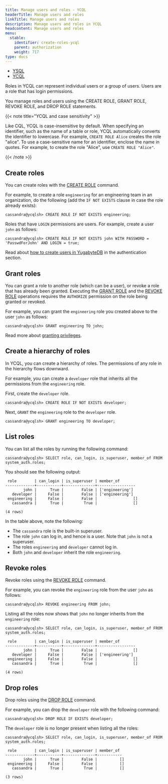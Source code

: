 ```yaml
---
title: Manage users and roles - YCQL
headerTitle: Manage users and roles
linkTitle: Manage users and roles
description: Manage users and roles in YCQL
headcontent: Manage users and roles
menu:
  stable:
    identifier: create-roles-ycql
    parent: authorization
    weight: 717
type: docs
---
```


<ul class="nav nav-tabs-alt nav-tabs-yb">

  <li >
    <a href="../create-roles/" class="nav-link">
      <i class="icon-postgres" aria-hidden="true"></i>
      YSQL
    </a>
  </li>

  <li >
    <a href="../create-roles-ycql/" class="nav-link active">
      <i class="icon-cassandra" aria-hidden="true"></i>
      YCQL
    </a>
  </li>

</ul>

Roles in YCQL can represent individual users or a group of users. Users are a role that has login permissions.

You manage roles and users using the CREATE ROLE, GRANT ROLE, REVOKE ROLE, and DROP ROLE statements.

{{< note title="YCQL and case sensitivity" >}}

Like CQL, YCQL is case-insensitive by default. When specifying an identifier, such as the name of a table or role, YCQL automatically converts the identifier to lowercase. For example, `CREATE ROLE Alice` creates the role "alice". To use a case-sensitive name for an identifier, enclose the name in quotes. For example, to create the role "Alice", use `CREATE ROLE "Alice"`.

{{< /note >}}

## Create roles

You can create roles with the [CREATE ROLE](../../../api/ycql/ddl_create_role/) command.

For example, to create a role `engineering` for an engineering team in an organization, do the following (add the `IF NOT EXISTS` clause in case the role already exists):

```cql
cassandra@ycqlsh> CREATE ROLE IF NOT EXISTS engineering;
```

Roles that have `LOGIN` permissions are users. For example, create a user `john` as follows:

```cql
cassandra@ycqlsh> CREATE ROLE IF NOT EXISTS john WITH PASSWORD = 'PasswdForJohn' AND LOGIN = true;
```

Read about [how to create users in YugabyteDB](../../enable-authentication/ycql/) in the authentication section.

## Grant roles

You can grant a role to another role (which can be a user), or revoke a role that has already been granted. Executing the [GRANT ROLE](../../../api/ycql/ddl_grant_role/) and the [REVOKE ROLE](../../../api/ycql/ddl_revoke_role/) operations requires the `AUTHORIZE` permission on the role being granted or revoked.

For example, you can grant the `engineering` role you created above to the user `john` as follows:

```cql
cassandra@ycqlsh> GRANT engineering TO john;
```

Read more about [granting privileges](../ycql-grant-permissions/).

## Create a hierarchy of roles

In YCQL, you can create a hierarchy of roles. The permissions of any role in the hierarchy flows downward.

For example, you can create a `developer` role that inherits all the permissions from the `engineering` role.

First, create the `developer` role.

```cql
cassandra@ycqlsh> CREATE ROLE IF NOT EXISTS developer;
```

Next, `GRANT` the `engineering` role to the `developer` role.

```cql
cassandra@ycqlsh> GRANT engineering TO developer;
```

## List roles

You can list all the roles by running the following command:

```cql
cassandra@ycqlsh> SELECT role, can_login, is_superuser, member_of FROM system_auth.roles;
```

You should see the following output:

```output
 role        | can_login | is_superuser | member_of
-------------+-----------+--------------+-----------------
        john |      True |        False | ['engineering']
   developer |     False |        False | ['engineering']
 engineering |     False |        False |                []
   cassandra |      True |         True |                []

(4 rows)
```

In the table above, note the following:

* The `cassandra` role is the built-in superuser.
* The role `john` can log in, and hence is a user. Note that `john` is not a superuser.
* The roles `engineering` and `developer` cannot log in.
* Both `john` and `developer` inherit the role `engineering`.

## Revoke roles

Revoke roles using the [REVOKE ROLE](../../../api/ycql/ddl_revoke_role/) command.

For example, you can revoke the `engineering` role from the user `john` as follows:

```cql
cassandra@ycqlsh> REVOKE engineering FROM john;
```

Listing all the roles now shows that `john` no longer inherits from the `engineering` role:

```cql
cassandra@ycqlsh> SELECT role, can_login, is_superuser, member_of FROM system_auth.roles;
```

```output
 role        | can_login | is_superuser | member_of
-------------+-----------+--------------+-----------------
        john |      True |        False |                []
   developer |     False |        False | ['engineering']
 engineering |     False |        False |                []
   cassandra |      True |         True |                []

(4 rows)
```

## Drop roles

Drop roles using the [DROP ROLE](../../../api/ycql/ddl_drop_role/) command.

For example, you can drop the `developer` role with the following command:

```cql
cassandra@ycqlsh> DROP ROLE IF EXISTS developer;
```

The `developer` role is no longer present when listing all the roles:

```cql
cassandra@ycqlsh> SELECT role, can_login, is_superuser, member_of FROM system_auth.roles;
```

```output
 role        | can_login | is_superuser | member_of
-------------+-----------+--------------+-----------
        john |      True |        False |          []
 engineering |     False |        False |          []
   cassandra |      True |         True |          []

(3 rows)
```
